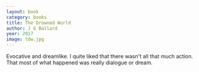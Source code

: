 ```yaml
---
layout: book
category: books
title: The Drowned World
author: J G Ballard
year: 2017
image: tdw.jpg
---
```

Evocative and dreamlike.  I quite liked that there wasn't all that much action. That most of what happened was really dialogue or dream.
